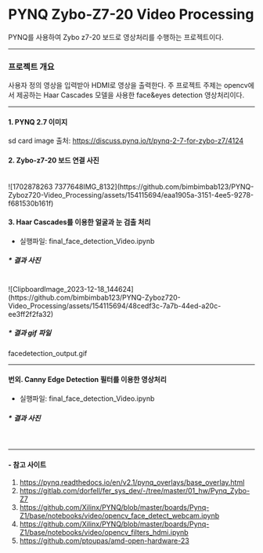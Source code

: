 # PYNQ Zybo-Z7-20 Video Processing
PYNQ를 사용하여 Zybo z7-20 보드로 영상처리를 수행하는 프로젝트이다.
<br>

---

### 프로젝트 개요
사용자 정의 영상을 입력받아 HDMI로 영상을 출력한다. 주 프로젝트 주제는 opencv에서 제공하는 Haar Cascades 모델을 사용한 face&eyes detection 영상처리이다.

---

#### 1. PYNQ 2.7 이미지
sd card image 출처:
<https://discuss.pynq.io/t/pynq-2-7-for-zybo-z7/4124>
<br>

#### 2. Zybo-z7-20 보드 연결 사진
<br>
![1702878263 7377648IMG_8132](https://github.com/bimbimbab123/PYNQ-Zyboz720-Video_Processing/assets/154115694/eaa1905a-3151-4ee5-9278-f681530b161f)

#### 3. Haar Cascades를 이용한 얼굴과 눈 검출 처리
- 실행파일: final_face_detection_Video.ipynb

##### * 결과 사진
<br>
![ClipboardImage_2023-12-18_144624](https://github.com/bimbimbab123/PYNQ-Zyboz720-Video_Processing/assets/154115694/48cedf3c-7a7b-44ed-a20c-ee3ff2f2fa32)
<br>

##### * 결과 gif 파일
facedetection_output.gif

---

#### 번외.  Canny Edge Detection 필터를 이용한 영상처리
- 실행파일: final_face_detection_Video.ipynb

##### * 결과 사진
<br>
<https://github.com/Xilinx/PYNQ/blob/master/boards/Pynq-Z1/base/notebooks/video/opencv_face_detect_hdmi.ipynb>

---

#### - 참고 사이트
1. https://pynq.readthedocs.io/en/v2.1/pynq_overlays/base_overlay.html
2. https://gitlab.com/dorfell/fer_sys_dev/-/tree/master/01_hw/Pynq_Zybo-Z7
3. https://github.com/Xilinx/PYNQ/blob/master/boards/Pynq-Z1/base/notebooks/video/opencv_face_detect_webcam.ipynb
4. https://github.com/Xilinx/PYNQ/blob/master/boards/Pynq-Z1/base/notebooks/video/opencv_filters_hdmi.ipynb
5. https://github.com/ptoupas/amd-open-hardware-23
